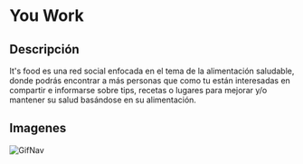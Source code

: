 # You Work

## Descripción

It's food es una red social enfocada en el tema de la alimentación saludable, donde podrás encontrar a más personas que como tu están interesadas en compartir e informarse sobre tips, recetas o lugares para mejorar y/o mantener su salud basándose en su alimentación.

## Imagenes

![GifNav](/imagenes-readme/prototipo-de-alta-fidelidad-navegador.gif)
